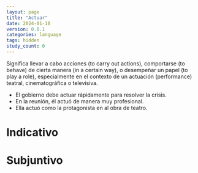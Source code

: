 ```yaml
---
layout: page
title: "Actuar"
date: 2024-01-10
version: 0.0.1
categories: language
tags: hidden
study_count: 0
---
```


Significa llevar a cabo acciones (to carry out actions), comportarse (to behave)
de cierta manera (in a certain way), o desempeñar un papel (to play a role),
especialmente en el contexto de un actuación (performance) teatral,
cinematográfica o televisiva.

- El gobierno debe actuar rápidamente para resolver la crisis.
- En la reunión, él actuó de manera muy profesional.
- Ella actuó como la protagonista en al obra de teatro.

# Indicativo

# Subjuntivo
